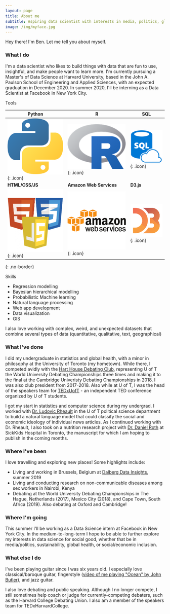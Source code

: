 ```yaml
---
layout: page
title: About me
subtitle: Aspiring data scientist with interests in media, politics, global health, and sustainability.
image: /img/myface.jpg
---
```


Hey there! I'm Ben. Let me tell you about myself.

### What I do

I'm a data scientist who likes to build things with data that are fun to use, insightful, and make people want to learn more. I'm currently pursuing a Master's of Data Science at Harvard University, based in the John A. Paulson School of Engineering and Applied Sciences, with an expected graduation in December 2020. In summer 2020, I'll be interning as a Data Scientist at Facebook in New York City.

Tools

| **Python** | **R** | **SQL** |
|-------------------------------------------------------------------|-------------------------------------------|----------------------------------------------|
| ![Python](/img/about/python.png "Python"){: .icon} | ![R](/img/about/r.png "R"){: .icon} | ![SQL](/img/about/sql.png "SQL"){: .icon} |
| **HTML/CSS/JS** | **Amazon Web Services** | **D3.js** |
| ![HTML/CSS/JS](/img/about/html_css_js.png "HTML/CSS/JS"){: .icon} | ![AWS](/img/about/aws.png "AWS"){: .icon} | ![D3.js](/img/about/d3.png "D3.js"){: .icon} |
{: .no-border}

<!-- ![Python](/img/about/python.png "Python"){: .icon} Python

![D3.js](/img/about/d3.png "D3.js"){: .icon} D3.js

![SQL](/img/about/sql.jpg "SQL"){: .icon} SQL

![HTML/CSS/JS](/img/about/html_css_js.png "HTML/CSS/JS"){: .icon} HTML/CSS/JS

![AWS](/img/about/aws.png "AWS"){: .icon} AWS

![R](/img/about/r.png "R"){: .icon} R -->

Skills

* Regression modelling
* Bayesian hierarchical modelling
* Probabilistic Machine learning
* Natural language processing
* Web app development
* Data visualization
* GIS

I also love working 
with complex, weird, and unexpected datasets that combine several types of data (quantitative, qualitative, text, geographical)

### What I've done

I did my undergraduate in statistics and global health, with a minor in philosophy at the University of Toronto (my hometown). While there, I competed avidly with the [Hart House Debating Club](http://www.harthousedebate.com/), representing U of T the World University Debating Championships three times and making it to the final at the Cambridge Univeristy Debating Championships in 2018. I was also club president from 2017-2018. Also while at U of T, I was the head of the speakers team for [TEDxUofT](https://tedxuoft.com) - an independent TED conference organized by U of T students.

I got my start in statistics and computer science during my undergrad. I worked with [Dr. Ludovic Rheault](https://ludovicrheault.weebly.com/) in the U of T political science department to build a natural language model that could classify the social and economic ideology of individual news articles. As I continued working with Dr. Rheault, I also took on a nutrition research project with [Dr. Daniel Roth](https://www.sickkids.ca/AboutSickKids/Directory/People/R/Dr.%20Daniel%20Roth%20Staff%20Profile.html) at SickKids Hospital in Toronto, the manuscript for which I am hoping to publish in the coming months.

### Where I've been

I love travelling and exploring new places! Some highlights include:

* Living and working in Brussels, Belgium at [Dalberg Data Insights](https://www.dalberg.com/what-we-do/dalberg-data-insights), summer 2019
* Living and conducting research on non-communicable diseases among sex workers in Nairobi, Kenya
* Debating at the World University Debating Championships in The Hague, Netherlands (2017), Mexico City (2018), and Cape Town, South Africa (2019). Also debating at Oxford and Cambridge!

### Where I'm going

This summer I'll be working as a Data Science intern at Facebook in New York City. In the medium-to-long-term I hope to be able to further explore my interests in data science for social good, whether that be in media/politics, sustainability, global health, or social/economic inclusion.

### What else I do

I've been playing guitar since I was six years old. I especially love classical/baroque guitar, fingerstyle ([video of me playing "Ocean" by John Butler](https://www.youtube.com/watch?v=VdiyNG6PGyA)), and jazz guitar.

I also love debating and public speaking. Although I no longer compete, I still sometimes help coach or judge for currently-competing debaters, such as the Harvard College Debating Union. I also am a member of the speakers team for TEDxHarvardCollege.
